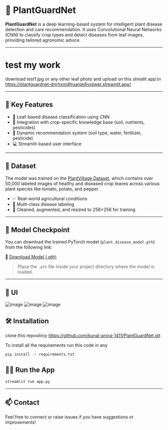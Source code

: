 
# 🌿 PlantGuardNet

**PlantGuardNet** is a deep learning-based system for intelligent plant disease detection and care recommendation. It uses Convolutional Neural Networks (CNN) to classify crop types and detect diseases from leaf images, providing tailored agronomic advice.

---
# test my work
download test1.jpg or any other leaf photo and upload on this strealit app:\n
https://plantguardnet-dnrhxmdfruarqe6vsjjwer.streamlit.app/

---

## 🧠 Key Features

- 📸 Leaf-based disease classification using CNN  
- 🧪 Integration with crop-specific knowledge base (soil, nutrients, pesticides)  
- 🔁 Dynamic recommendation system (soil type, water, fertilizer, pesticide)  
- 💻 Streamlit-based user interface


---

## 📂 Dataset

The model was trained on the [PlantVillage Dataset](https://www.kaggle.com/datasets/emmarex/plantdisease), which contains over 50,000 labeled images of healthy and diseased crop leaves across various plant species like tomato, potato, and pepper.

- ✅ Real-world agricultural conditions
- 🌱 Multi-class disease labeling
- 🧼 Cleaned, augmented, and resized to 256×256 for training


---


## 🧩 Model Checkpoint

You can download the trained PyTorch model (`plant_disease_model.pth`) from the following link:

🔗 [Download Model (.pth)](https://drive.google.com/file/d/1j7aWUiyAGlVr-LY81f3_FZktCd5zUC-S/view?usp=sharing)

> Place the `.pth` file inside your project directory where the model is loaded.

---

## 📸 UI

![image](https://github.com/user-attachments/assets/fa9dc3d4-e5fc-4b1b-9858-84977fbd1f43)
![image](https://github.com/user-attachments/assets/c0f3bde3-4784-4645-8609-389516222d09)
![image](https://github.com/user-attachments/assets/5aecaaa9-5029-4b5c-9004-356bb3debecc)



## 🛠️ Installation


clone this repositroy https://github.com/kunal-arora-1411/PlantGuardNet.git

To install all the requirements run this code in any


```bash
pip install -r requirements.txt
```

## 🏃‍♂️ Run the App

```bash
streamlit run app.py
```

---

## 📫 Contact

Feel free to connect or raise issues if you have suggestions or improvements!

```

